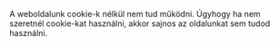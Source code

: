 A weboldalunk cookie-k nélkül nem tud működni. Úgyhogy ha nem szeretnél cookie-kat használni, akkor sajnos az oldalunkat sem tudod használni.
